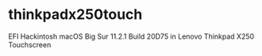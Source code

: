 # thinkpadx250touch
EFI Hackintosh macOS Big Sur 11.2.1 Build 20D75 in Lenovo Thinkpad X250 Touchscreen
